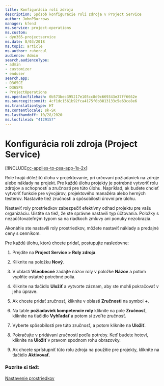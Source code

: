 ```yaml
---
title: Konfigurácia rolí zdroja
description: Spôsob konfigurácie rolí zdroja v Project Service
author: JohnPBurrows
manager: kfend
ms.service: project-operations
ms.custom:
- dyn365-projectservice
ms.date: 8/03/2018
ms.topic: article
ms.author: ruhercul
audience: Admin
search.audienceType:
- admin
- customizer
- enduser
search.app:
- D365CE
- D365PS
- ProjectOperations
ms.openlocfilehash: 0b573bec395217e105cc8d9c669343e37ff6662e
ms.sourcegitcommit: 4cf1dc1561b92fca4175f0b3813133c5e63ce8e6
ms.translationtype: HT
ms.contentlocale: sk-SK
ms.lasthandoff: 10/28/2020
ms.locfileid: "4129157"
---
```

# <a name="configure-resource-roles-project-service"></a>Konfigurácia rolí zdroja (Project Service)

[!INCLUDE[cc-applies-to-psa-app-1x-2x](../includes/cc-applies-to-psa-app-1x-2x.md)]

Role hrajú dôležitú úlohu v projektovanie, pri určovaní požiadaviek na zdroje alebo náklady na projekt. Pre každú úlohu projekty je potrebné vytvoriť rolu zdrojov a schopností a zručností pre túto úlohu. Napríklad, ak budete chcieť vytvoriť funkcie pre vývojárov, projektového manažéra alebo herných testerov. Nastavíte tiež zručnosti a spôsobilosti úrovní pre úlohu.  
  
 Nastaviť roly prostriedkov zabezpečiť efektívny odhad projektu pre vašu organizáciu.  Uistite sa tiež, že ste správne nastavili typ účtovania. Položky s nezaúčtovateľným typom sa na riadkoch zmluvy ani ponuky nezobrazia.  
  
 Akonáhle ste nastavili roly prostriedkov, môžete nastaviť náklady a predajné ceny s cenníkom.  
  
 Pre každú úlohu, ktorú chcete pridať, postupujte nasledovne:  
  
1.  Prejdite na **Project Service > Roly zdroja**.  
  
2.  Kliknite na položku **Nový**.  
  
3.  V oblasti **Všeobecné** zadajte názov roly v položke **Názov** a potom vyplňte ostatné potrebné polia.  
  
4.  Kliknite na tlačidlo **Uložiť** a vytvorte záznam, aby ste mohli pokračovať v jeho úprave.  
  
5.  Ak chcete pridať zručnosť, kliknite v oblasti **Zručnosti** na symbol **+**.  
  
6.  Na table **požiadaviek kompetencie roly** kliknite na pole **Zručnosť**, kliknite na tlačidlo **Vyhľadať** a potom si zvoľte zručnosť.  
  
7.  Vyberte spôsobilosti pre túto zručnosť, a potom kliknite na **Uložiť**.  
  
8.  Pokračujte v pridávaní zručností podľa potreby. Keď budete hotoví, kliknite na **Uložiť** v pravom spodnom rohu obrazovky.  
  
9. Ak chcete sprístupniť túto rolu zdroja na použitie pre projekty, kliknite na tlačidlo **Aktivovať**.  
  
### <a name="see-also"></a>Pozrite si tiež:  
 [Nastavenie prostriedkov](../psa/set-up-resources.md)
